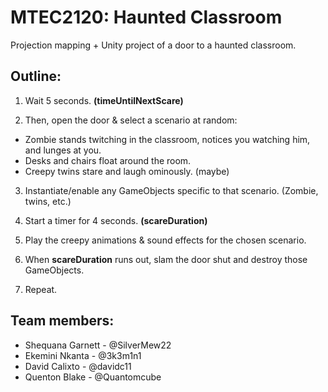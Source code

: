 # MTEC2120: Haunted Classroom
Projection mapping + Unity project of a door to a haunted classroom.


## Outline:

1. Wait 5 seconds. **(timeUntilNextScare)**

2. Then, open the door & select a scenario at random:
  * Zombie stands twitching in the classroom, notices you watching him, and lunges at you.
  * Desks and chairs float around the room.
  * Creepy twins stare and laugh ominously. (maybe)

3. Instantiate/enable any GameObjects specific to that scenario. (Zombie, twins, etc.)

4. Start a timer for 4 seconds. **(scareDuration)**

5. Play the creepy animations & sound effects for the chosen scenario.

6. When **scareDuration** runs out, slam the door shut and destroy those GameObjects. 

7. Repeat.

## Team members:

* Shequana Garnett - @SilverMew22
* Ekemini Nkanta - @3k3m1n1
* David Calixto - @davidc11
* Quenton Blake - @Quantomcube

